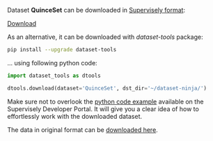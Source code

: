Dataset **QuinceSet** can be downloaded in [Supervisely format](https://developer.supervisely.com/api-references/supervisely-annotation-json-format):

 [Download](https://www.dropbox.com/scl/fi/kxmcuhs6si4peenms76ro/quinceset-DatasetNinja.tar?rlkey=9clev334uu5lx4s57c9qkaic3&dl=1)

As an alternative, it can be downloaded with *dataset-tools* package:
``` bash
pip install --upgrade dataset-tools
```

... using following python code:
``` python
import dataset_tools as dtools

dtools.download(dataset='QuinceSet', dst_dir='~/dataset-ninja/')
```
Make sure not to overlook the [python code example](https://developer.supervisely.com/getting-started/python-sdk-tutorials/iterate-over-a-local-project) available on the Supervisely Developer Portal. It will give you a clear idea of how to effortlessly work with the downloaded dataset.

The data in original format can be [downloaded here](https://zenodo.org/record/6402251/files/QuinceSet.zip?download=1).